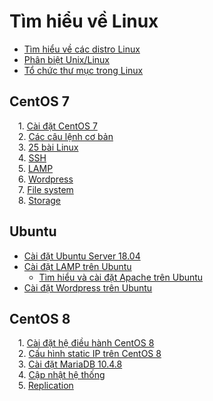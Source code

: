 # Tìm hiểu về Linux  
- [Tìm hiểu về các distro Linux](docs/2.So-luoc-linux-cac-distro-linux.md)
- [Phân biệt Unix/Linux](docs/3.Phan-biet-unix-linux.md)
- [Tổ chức thư mục trong Linux](docs/4.To-chuc-thu-muc-trong-Linux.md)
## CentOS 7
&emsp;1. [Cài đặt CentOS 7](docs/install.md)  
&emsp;2. [Các câu lệnh cơ bản](docs/Co-ban/)    
&emsp;3. [25 bài Linux](docs/25-bai-linux/)   
&emsp;4. [SSH](docs/SSH/)    
&emsp;5. [LAMP](docs/LAMP/)  
&emsp;6. [Wordpress](docs/Wordpress/)  
&emsp;7. [File system](docs/FileSystem/)   
&emsp;8. [Storage](docs/Storage/)   


## Ubuntu
- [Cài đặt Ubuntu Server 18.04](docs/Ubuntu/install_ubuntu.md)  
- [Cài đặt LAMP trên Ubuntu](docs/Ubuntu/install_lamp.md)
  - [Tìm hiểu và cài đặt Apache trên Ubuntu](docs/Ubuntu/apache.md)
- [Cài đặt Wordpress trên Ubuntu](docs/Ubuntu/install_wordpress.md) 

## CentOS 8
&emsp;1. [Cài đặt hệ điều hành CentOS 8](images/Centos8)  
&emsp;2. [Cấu hình static IP trên CentOS 8](docs/CentOS_8/network.md)  
&emsp;3. [Cài đặt MariaDB 10.4.8](docs/CentOS_8/install_mariadb.md)  
&emsp;4. [Cập nhật hệ thống](docs/CentOS_8/update_system.md)   
&emsp;5. [Replication](docs/Replication) 

